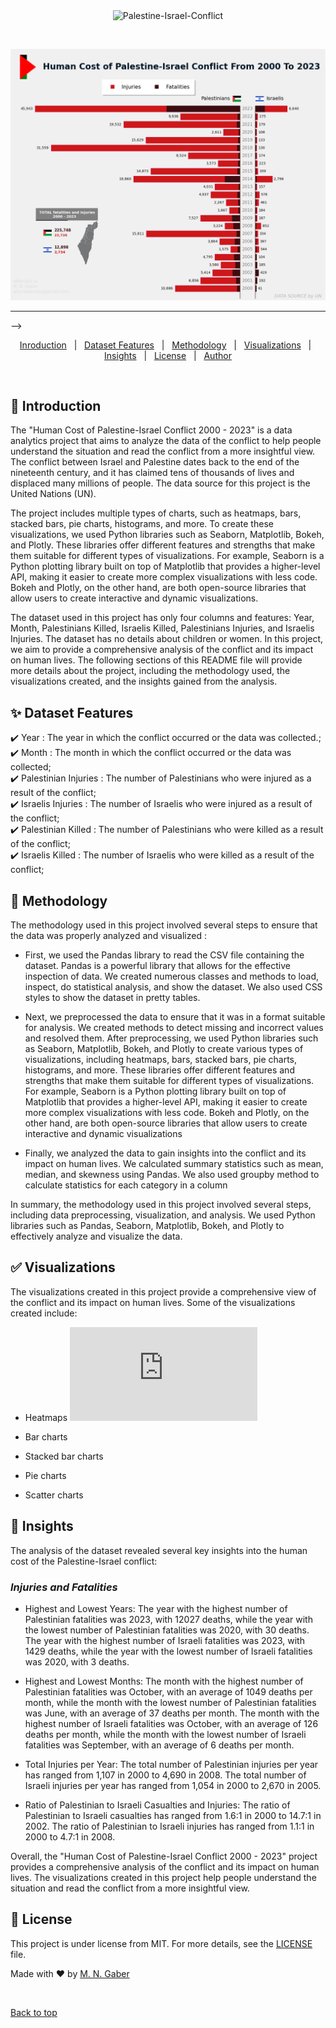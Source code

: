 <div align="center" id="top"> 
  <img src="./.github/app.gif" alt="Palestine-Israel-Conflict" />

  &#xa0;

  <!-- <a href="https://Palestine-Israel-Conflict.netlify.app">Demo</a> -->
</div>


![](https://github.com/MohammedNasserAhmed/Palestine-Israel-Conflict/blob/b9fd387ec41be1fb23a69f7163dd40f0ae80c75a/outputs/customizedbar.png?raw=true)


<hr> -->

<p align="center">
  <a href="#dart-Introduction">Inroduction</a> &#xa0; | &#xa0; 
  <a href="#sparkles-Dataset-Features">Dataset Features</a> &#xa0; | &#xa0;
  <a href="#rocket-Methodology">Methodology</a> &#xa0; | &#xa0;
  <a href="#white_check_mark-Visualizations">Visualizations</a> &#xa0; | &#xa0;
  <a href="#checkered_flag-Insights">Insights</a> &#xa0; | &#xa0;
  <a href="#memo-license">License</a> &#xa0; | &#xa0;
  <a href="https://github.com/{{YOUR_GITHUB_USERNAME}}" target="_blank">Author</a>
</p>

<br>

## :dart: Introduction ##

The "Human Cost of Palestine-Israel Conflict 2000 - 2023" is a data analytics project that aims to analyze the data of the conflict to help people understand the situation and read the conflict from a more insightful view. The conflict between Israel and Palestine dates back to the end of the nineteenth century, and it has claimed tens of thousands of lives and displaced many millions of people. The data source for this project is the United Nations (UN).

The project includes multiple types of charts, such as heatmaps, bars, stacked bars, pie charts, histograms, and more. To create these visualizations, we used Python libraries such as Seaborn, Matplotlib, Bokeh, and Plotly. These libraries offer different features and strengths that make them suitable for different types of visualizations. For example, Seaborn is a Python plotting library built on top of Matplotlib that provides a higher-level API, making it easier to create more complex visualizations with less code. Bokeh and Plotly, on the other hand, are both open-source libraries that allow users to create interactive and dynamic visualizations.

The dataset used in this project has only four columns and features: Year, Month, Palestinians Killed, Israelis Killed, Palestinians Injuries, and Israelis Injuries. The dataset has no details about children or women.
In this project, we aim to provide a comprehensive analysis of the conflict and its impact on human lives. The following sections of this README file will provide more details about the project, including the methodology used, the visualizations created, and the insights gained from the analysis.

## :sparkles: Dataset Features ##

:heavy_check_mark: Year : The year in which the conflict occurred or the data was collected.;\
:heavy_check_mark: Month : The month in which the conflict occurred or the data was collected;\
:heavy_check_mark: Palestinian Injuries : The number of Palestinians who were injured as a result of the conflict;\
:heavy_check_mark: Israelis Injuries : The number of Israelis who were injured as a result of the conflict;\
:heavy_check_mark: Palestinian Killed : The number of Palestinians who were killed as a result of the conflict;\
:heavy_check_mark: Israelis Killed : The number of Israelis who were killed as a result of the conflict;


## :rocket: Methodology ##

The methodology used in this project involved several steps to ensure that the data was properly analyzed and visualized :

* First, we used the Pandas library to read the CSV file containing the dataset. Pandas is a powerful library that allows for the effective inspection of data. We created numerous classes and methods to load, inspect, do statistical analysis, and show the dataset. We also used CSS styles to show the dataset in pretty tables.

* Next, we preprocessed the data to ensure that it was in a format suitable for analysis. We created methods to detect missing and incorrect values and resolved them. 
After preprocessing, we used Python libraries such as Seaborn, Matplotlib, Bokeh, and Plotly to create various types of visualizations, including heatmaps, bars, stacked bars, pie charts, histograms, and more. These libraries offer different features and strengths that make them suitable for different types of visualizations. For example, Seaborn is a Python plotting library built on top of Matplotlib that provides a higher-level API, making it easier to create more complex visualizations with less code. Bokeh and Plotly, on the other hand, are both open-source libraries that allow users to create interactive and dynamic visualizations

* Finally, we analyzed the data to gain insights into the conflict and its impact on human lives. We calculated summary statistics such as mean, median, and skewness using Pandas. We also used groupby method to calculate statistics for each category in a column

In summary, the methodology used in this project involved several steps, including data preprocessing, visualization, and analysis. We used Python libraries such as Pandas, Seaborn, Matplotlib, Bokeh, and Plotly to effectively analyze and visualize the data.

## :white_check_mark: Visualizations ##

The visualizations created in this project provide a comprehensive view of the conflict and its impact on human lives. Some of the visualizations created include:
* Heatmaps
![](https://github.com/MohammedNasserAhmed/Palestine-Israel-Conflict/blob/987ce6ab131d8a4c6e05ed7bd243361dbb74ea25/outputs/Fheatmapgo.html?raw=false)


  
* Bar charts 
* Stacked bar charts 
* Pie charts
* Scatter charts
  
## :checkered_flag: Insights ##

The analysis of the dataset revealed several key insights into the human cost of the Palestine-Israel conflict:

### **_Injuries and Fatalities_**

- Highest and Lowest Years: The year with the highest number of Palestinian fatalities was 2023, with 12027 deaths, while the year with the lowest number of Palestinian fatalities was 2020, with 30 deaths. The year with the highest number of Israeli fatalities was 2023, with 1429 deaths, while the year with the lowest number of Israeli fatalities was 2020, with 3 deaths.

- Highest and Lowest Months: The month with the highest number of Palestinian fatalities was October, with an average of 1049 deaths per month, while the month with the lowest number of Palestinian fatalities was June, with an average of 37 deaths per month. The month with the highest number of Israeli fatalities was October, with an average of 126 deaths per month, while the month with the lowest number of Israeli fatalities was September, with an average of 6 deaths per month.

- Total Injuries per Year: The total number of Palestinian injuries per year has ranged from 1,107 in 2000 to 4,690 in 2008. The total number of Israeli injuries per year has ranged from 1,054 in 2000 to 2,670 in 2005.


- Ratio of Palestinian to Israeli Casualties and Injuries: The ratio of Palestinian to Israeli casualties has ranged from 1.6:1 in 2000 to 14.7:1 in 2002. The ratio of Palestinian to Israeli injuries has ranged from 1.1:1 in 2000 to 4.7:1 in 2008.

Overall, the "Human Cost of Palestine-Israel Conflict 2000 - 2023" project provides a comprehensive analysis of the conflict and its impact on human lives. The visualizations created in this project help people understand the situation and read the conflict from a more insightful view.

## :memo: License ##

This project is under license from MIT. For more details, see the [LICENSE](LICENSE.md) file.


Made with :heart: by <a href="https://github.com/MohammedNasserAhmed" target="_blank">M. N. Gaber</a>

&#xa0;

<a href="#top">Back to top</a>
